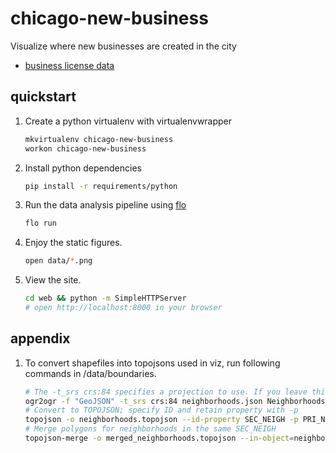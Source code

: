 # chicago-new-business
Visualize where new businesses are created in the city

* [business license data ](https://data.cityofchicago.org/Community-Economic-Development/Business-Licenses/r5kz-chrr)

## quickstart

1. Create a python virtualenv with virtualenvwrapper
   ```sh
   mkvirtualenv chicago-new-business
   workon chicago-new-business
   ```

2. Install python dependencies
   ```sh
   pip install -r requirements/python
   ```

3. Run the data analysis pipeline using [flo]()
   ```sh
   flo run
   ```

4. Enjoy the static figures.
   ```sh
   open data/*.png
   ```

5. View the site.
   ```sh
   cd web && python -m SimpleHTTPServer
   # open http://localhost:8000 in your browser
   ```
   
## appendix

1. To convert shapefiles into topojsons used in viz, run following commands in /data/boundaries.

   ```sh
   # The -t_srs crs:84 specifies a projection to use. If you leave this part off, you won't be dealing with degrees in your output document.
   ogr2ogr -f "GeoJSON" -t_srs crs:84 neighborhoods.json Neighborhoods_2012b.shp
   # Convert to TOPOJSON; specify ID and retain property with -p
   topojson -o neighborhoods.topojson --id-property SEC_NEIGH -p PRI_NEIGH  --neighborhoods.json
   # Merge polygons for neighborhoods in the same SEC_NEIGH
   topojson-merge -o merged_neighborhoods.topojson --in-object=neighborhoods --out-object=merged_neighborhoods  -- 'neighborhoods.topojson'
   ```
